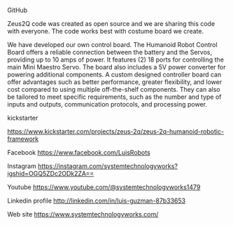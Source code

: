 GitHub 

Zeus2Q code was created as open source and we are sharing this code with everyone. The code works best with costume board we create. 


We have developed our own control board. The Humanoid Robot Control Board offers a reliable connection between the battery and the Servos, providing up to 10 amps of power. It features (2) 18 ports for controlling the main Mini Maestro Servo. The board also includes a 5V power converter for powering additional components. A custom designed controller board can offer advantages such as better performance, greater flexibility, and lower cost compared to using multiple off-the-shelf components. They can also be tailored to meet specific requirements, such as the number and type of inputs and outputs, communication protocols, and processing power. 

kickstarter

https://www.kickstarter.com/projects/zeus-2q/zeus-2q-humanoid-robotic-framework


Facebook
https://www.facebook.com/LuisRobots

Instagram 
https://instagram.com/systemtechnologyworks?igshid=OGQ5ZDc2ODk2ZA==

Youtube
https://www.youtube.com/@systemtechnologyworks1479

Linkedin profile 
http://linkedin.com/in/luis-guzman-87b33653

Web site
https://www.systemtechnologyworks.com/

